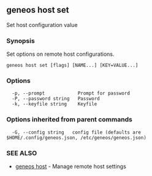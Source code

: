 ## geneos host set

Set host configuration value

### Synopsis


Set options on remote host configurations.


```
geneos host set [flags] [NAME...] [KEY=VALUE...]
```

### Options

```
  -p, --prompt            Prompt for password
  -P, --password string   Password
  -k, --keyfile string    Keyfile
```

### Options inherited from parent commands

```
  -G, --config string   config file (defaults are $HOME/.config/geneos.json, /etc/geneos/geneos.json)
```

### SEE ALSO

* [geneos host](geneos_host.md)	 - Manage remote host settings

